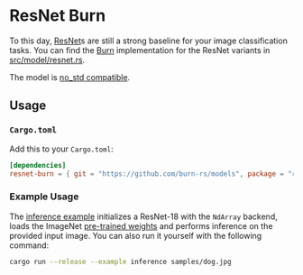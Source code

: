 # ResNet Burn

To this day, [ResNet](https://arxiv.org/abs/1512.03385)s are still a strong baseline for your image classification tasks. You can find the [Burn](https://github.com/tracel-ai/burn) implementation for the ResNet variants in [src/model/resnet.rs](src/model/resnet.rs).

The model is [no_std compatible](https://docs.rust-embedded.org/book/intro/no-std.html).

## Usage

### `Cargo.toml`

Add this to your `Cargo.toml`:

```toml
[dependencies]
resnet-burn = { git = "https://github.com/burn-rs/models", package = "resnet-burn", default-features = false }
```

### Example Usage

The [inference example](examples/inference.rs) initializes a ResNet-18 with the `NdArray` backend, loads the ImageNet [pre-trained weights](model/) and performs inference on the provided input image. You can also run it yourself with the following command:

```sh
cargo run --release --example inference samples/dog.jpg
```